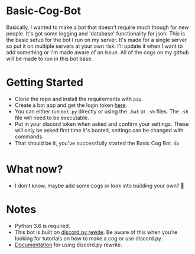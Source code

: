 # Basic-Cog-Bot

Basically, I wanted to make a bot that doesn't require much though for new people. It's got some logging and 'database' functionality for json. This is the basic setup for the bot I run on my server. It's made for a single server so put it on multiple servers at your own risk. I'll update it when I want to add something or I'm made aware of an issue. All of the cogs on my github will be made to run in this bot base.

# Getting Started
- Clone the repo and install the requirements with `pip`.
- Create a bot app and get the login token [here](https://discordapp.com/developers/applications/).
- You can either run `bot.py` directly or using the `.bat` or `.sh` files. The `.sh` file will need to be executable.
- Put in your discord token when asked and confirm your settings. These will only be asked first time it's booted, settings can be changed with commands.
- That should be it, you've successfully started the Basic Cog Bot. 👍

# What now?
- I don't know, maybe add some cogs or look into building your own? 🤷‍

# Notes
- Python 3.6 is required.
- This bot is built on [discord.py rewite](https://github.com/Rapptz/discord.py/tree/rewrite). Be aware of this when you're looking for tutorials on how to make a cog or use discord.py.
- [Documentation](http://discordpy.readthedocs.io/en/rewrite/index.html) for using discord.py rewrite.
